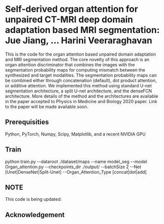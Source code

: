 # Self-derived organ attention for unpaired CT-MRI deep domain adaptation based MRI segmentation: Jue Jiang, ... Harini Veeraraghavan
This is the code for the organ attention based unpaired domain adaptation and MRI segmentation method. The core novelty of this approach is an organ attention discriminator that combines the images with the segmentation probability maps for computing mismatch between the synthesized and target modalities. The segmentation probability maps can be combined either through concatenation (default), dot product attention, or additive attention. We implemented this method using standard U-net segmentation architecture, a split U-net architecture, and the denseFCN architecture. More details of the method and the architectures are available in the paper accepted to Physics in Medicine and Biology 2020 paper. Link to the paper will be made available soon. 

## Prerequisities
Python, PyTorch, Numpy, Scipy, Matplotlib, and a recent NVIDIA GPU
## Train
python train.py  --dataroot ./dataset/maps --name model_seg --model Organ_attention.py --checkpoints_dir ./output/ --batchSize 2 --Net [Unet|DenseNet|Split-Unet] --Organ_Attention_Type [concat|dot|add]
## NOTE
This code is being updated: 
## Acknowledgement

